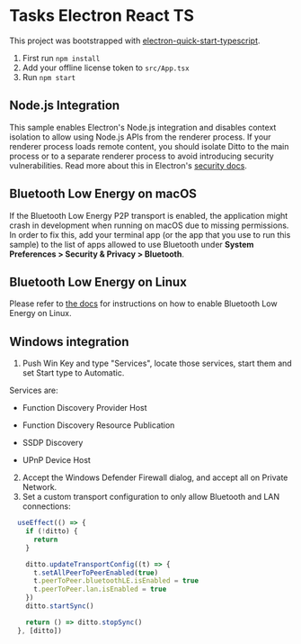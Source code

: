 # Tasks Electron React TS

This project was bootstrapped with [electron-quick-start-typescript](https://github.com/electron/electron-quick-start-typescript).

1. First run `npm install`
2. Add your offline license token to `src/App.tsx`
3. Run `npm start`

## Node.js Integration

This sample enables Electron's Node.js integration and disables context isolation to allow using Node.js APIs from the renderer process. If your renderer process loads remote content, you should isolate Ditto to the main process or to a separate renderer process to avoid introducing security vulnerabilities. Read more about this in Electron's [security docs](https://www.electronjs.org/docs/latest/tutorial/security#2-do-not-enable-nodejs-integration-for-remote-content).

## Bluetooth Low Energy on macOS

If the Bluetooth Low Energy P2P transport is enabled, the application might crash in development when running on macOS due to missing permissions. In order to fix this, add your terminal app (or the app that you use to run this sample) to the list of apps allowed to use Bluetooth under **System Preferences > Security & Privacy > Bluetooth**.

## Bluetooth Low Energy on Linux

Please refer to [the docs](https://docs.ditto.live/raspberrypi/installation) for instructions on how to enable Bluetooth Low Energy on Linux.

## Windows integration

1. Push Win Key and type "Services", locate those services, start them and set Start type to Automatic.

Services are:

   - Function Discovery Provider Host

   - Function Discovery Resource Publication

   - SSDP Discovery

   - UPnP Device Host


2. Accept the Windows Defender Firewall dialog, and accept all on Private Network.
3. Set a custom transport configuration to only allow Bluetooth and LAN connections:

```js
  useEffect(() => {
    if (!ditto) {
      return
    }

    ditto.updateTransportConfig((t) => {
      t.setAllPeerToPeerEnabled(true)
      t.peerToPeer.bluetoothLE.isEnabled = true
      t.peerToPeer.lan.isEnabled = true
    })
    ditto.startSync()

    return () => ditto.stopSync()
  }, [ditto])
```
